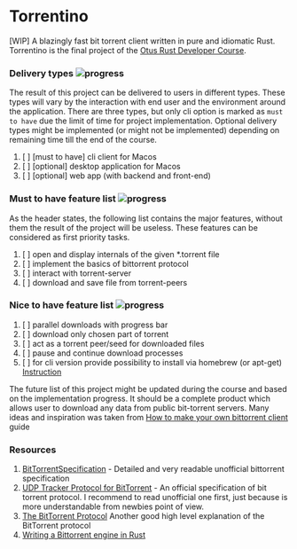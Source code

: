 # Torrentino
 
[WIP] A blazingly fast bit torrent client written in pure and idiomatic Rust. Torrentino is the final project of the
[Otus Rust Developer Course](https://otus.ru/lessons/rust-developer/).


### Delivery types ![progress](https://progress-bar.dev/0/?scale=3&width=120&color=babaca&suffix=%20of%203)

The result of this project can be delivered to users in different types. These types will vary by the interaction
with end user and the environment around the application. There are three types, but only cli option is marked as
`must to have` due the limit of time for project implementation. Optional delivery types might be implemented (or
might not be implemented) depending on remaining time till the end of the course.

1. [ ] [must to have] cli client for Macos
1. [ ] [optional] desktop application for Macos
1. [ ] [optional] web app (with backend and front-end)

### Must to have feature list ![progress](https://progress-bar.dev/0/?scale=4&width=120&color=babaca&suffix=%20of%204)

As the header states, the following list contains the major features, without them the result of the
project will be useless. These features can be considered as first priority tasks.

1. [ ] open and display internals of the given *.torrent file 
1. [ ] implement the basics of bittorrent protocol
1. [ ] interact with torrent-server
1. [ ] download and save file from torrent-peers

### Nice to have feature list ![progress](https://progress-bar.dev/0/?scale=5&width=120&color=babaca&suffix=%20of%205)

1. [ ] parallel downloads with progress bar
1. [ ] download only chosen part of torrent
1. [ ] act as a torrent peer/seed for downloaded files
1. [ ] pause and continue download processes
1. [ ] for cli version provide possibility to install via homebrew (or apt-get) [Instruction](https://docs.brew.sh/Adding-Software-to-Homebrew#casks)

The future list of this project might be updated during the course and based on the implementation progress. It should be
 a complete product which allows user to download any data from public bit-torrent servers. Many ideas and inspiration was 
 taken from [How to make your own bittorrent client](https://allenkim67.github.io/programming/2016/05/04/how-to-make-your-own-bittorrent-client.html#opening-the-torrent-file) guide

### Resources

1. [BitTorrentSpecification](https://wiki.theory.org/BitTorrentSpecification) - Detailed and very readable unofficial
bittorrent specification
1. [UDP Tracker Protocol for BitTorrent](http://www.bittorrent.org/beps/bep_0015.html) - An official specification of
bit torrent protocol. I recommend to read unofficial one first, just because is more understandable from newbies
point of view.
1. [The BitTorrent Protocol](https://www.morehawes.co.uk/old-guides/the-bittorrent-protocol) Another good high level explanation of the BitTorrent protocol
1. [Writing a Bittorrent engine in Rust](https://mandreyel.github.io/posts/rust-bittorrent-engine/)
